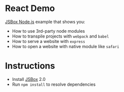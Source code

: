 # React Demo

[JSBox Node.js](https://cyanzhong.github.io/jsbox-nodejs/#/en/) example that shows you:

- How to use 3rd-party node modules
- How to transpile projects with `webpack` and `babel`
- How to serve a website with `express`
- How to open a website with native module like `safari`

# Instructions

- Install [JSBox](https://apps.apple.com/us/app/id1312014438) 2.0
- Run `npm install` to resolve dependencies